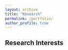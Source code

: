 ```yaml
---
layout: archive
title: "Research"
permalink: /portfolio/
author_profile: true
---
```


Research Interests
---
